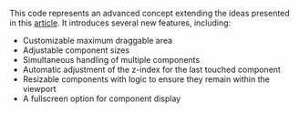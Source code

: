 
This code represents an advanced concept extending the ideas presented in this [article](https://blog.shhdharmen.me/create-a-directive-for-free-dragging-in-angular). It introduces several new features, including:
  - Customizable maximum draggable area
  - Adjustable component sizes
  - Simultaneous handling of multiple components
  - Automatic adjustment of the z-index for the last touched component
  - Resizable components with logic to ensure they remain within the viewport
  - A fullscreen option for component display
